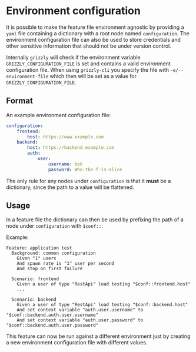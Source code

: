 # Environment configuration

It is possible to make the feature file environment agnostic by providing a `yaml` file containing a dictionary with a root node named `configuration`.
The environment configuration file can also be used to store credentials and other sensitive information that should not be under version control.

Internally `grizzly` will check if the environment variable `GRIZZLY_CONFIGURATION_FILE` is set and contains a valid environment configuration file. When using `grizzly-cli` you specify the file with `-e/--environment-file` which then will be set as a value for `GRIZZLY_CONFIGURATION_FILE`.

## Format

An example environment configuration file:

```yaml
configuration:
    frontend:
        host: https://www.example.com
    backend:
        host: https://backend.example.com
        auth:
            user:
                username: bob
                password: Who-the-f-is-alice
```

The only rule for any nodes under `configuration` is that it **must** be a dictionary, since the path to a value will be flattened.

## Usage

In a feature file the dictionary can then be used by prefixing the path of a node under `configuration` with `$conf::`.

Example:

```gherkin
Feature: application test
  Background: common configuration
    Given "1" users
    And spawn rate is "1" user per second
    And stop on first failure

  Scenario: frontend
    Given a user of type "RestApi" load testing "$conf::frontend.host"
    ...

  Scenario: backend
    Given a user of type "RestApi" load testing "$conf::backend.host"
    And set context variable "auth.user.username" to "$conf::backend.auth.user.username"
    And set context variable "auth.user.password" to "$conf::backend.auth.user.password"
```

This feature can now be run against a different environment just by creating a new environment configuration file with different values.
